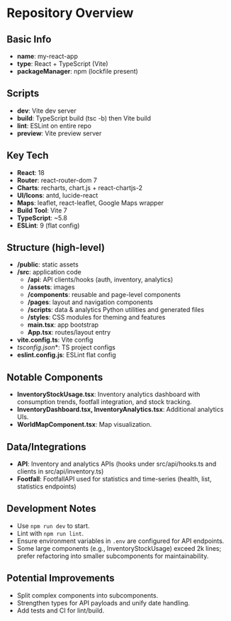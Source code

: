 # Repository Overview

## Basic Info
- **name**: my-react-app
- **type**: React + TypeScript (Vite)
- **packageManager**: npm (lockfile present)

## Scripts
- **dev**: Vite dev server
- **build**: TypeScript build (tsc -b) then Vite build
- **lint**: ESLint on entire repo
- **preview**: Vite preview server

## Key Tech
- **React**: 18
- **Router**: react-router-dom 7
- **Charts**: recharts, chart.js + react-chartjs-2
- **UI/Icons**: antd, lucide-react
- **Maps**: leaflet, react-leaflet, Google Maps wrapper
- **Build Tool**: Vite 7
- **TypeScript**: ~5.8
- **ESLint**: 9 (flat config)

## Structure (high-level)
- **/public**: static assets
- **/src**: application code
  - **/api**: API clients/hooks (auth, inventory, analytics)
  - **/assets**: images
  - **/components**: reusable and page-level components
  - **/pages**: layout and navigation components
  - **/scripts**: data & analytics Python utilities and generated files
  - **/styles**: CSS modules for theming and features
  - **main.tsx**: app bootstrap
  - **App.tsx**: routes/layout entry
- **vite.config.ts**: Vite config
- **tsconfig*.json**: TS project configs
- **eslint.config.js**: ESLint flat config

## Notable Components
- **InventoryStockUsage.tsx**: Inventory analytics dashboard with consumption trends, footfall integration, and stock tracking.
- **InventoryDashboard.tsx, InventoryAnalytics.tsx**: Additional analytics UIs.
- **WorldMapComponent.tsx**: Map visualization.

## Data/Integrations
- **API**: Inventory and analytics APIs (hooks under src/api/hooks.ts and clients in src/api/inventory.ts)
- **Footfall**: FootfallAPI used for statistics and time-series (health, list, statistics endpoints)

## Development Notes
- Use `npm run dev` to start.
- Lint with `npm run lint`.
- Ensure environment variables in `.env` are configured for API endpoints.
- Some large components (e.g., InventoryStockUsage) exceed 2k lines; prefer refactoring into smaller subcomponents for maintainability.

## Potential Improvements
- Split complex components into subcomponents.
- Strengthen types for API payloads and unify date handling.
- Add tests and CI for lint/build.